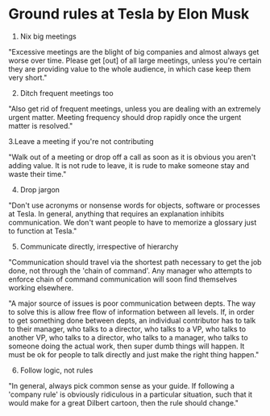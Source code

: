 # Ground rules at Tesla by Elon Musk


1. Nix big meetings

"Excessive meetings are the blight of big companies and almost always get worse over time. Please get [out] of all large meetings, unless you're certain they are providing value to the whole audience, in which case keep them very short."


2. Ditch frequent meetings too

"Also get rid of frequent meetings, unless you are dealing with an extremely urgent matter. Meeting frequency should drop rapidly once the urgent matter is resolved."


3.Leave a meeting if you're not contributing

"Walk out of a meeting or drop off a call as soon as it is obvious you aren't adding value. It is not rude to leave, it is rude to make someone stay and waste their time."


4. Drop jargon

"Don't use acronyms or nonsense words for objects, software or processes at Tesla. In general, anything that requires an explanation inhibits communication. We don't want people to have to memorize a glossary just to function at Tesla."


5. Communicate directly, irrespective of hierarchy

"Communication should travel via the shortest path necessary to get the job done, not through the 'chain of command'. Any manager who attempts to enforce chain of command communication will soon find themselves working elsewhere.

"A major source of issues is poor communication between depts. The way to solve this is allow free flow of information between all levels. If, in order to get something done between depts, an individual contributor has to talk to their manager, who talks to a director, who talks to a VP, who talks to another VP, who talks to a director, who talks to a manager, who talks to someone doing the actual work, then super dumb things will happen. It must be ok for people to talk directly and just make the right thing happen."


6. Follow logic, not rules

"In general, always pick common sense as your guide. If following a 'company rule' is obviously ridiculous in a particular situation, such that it would make for a great Dilbert cartoon, then the rule should change."
